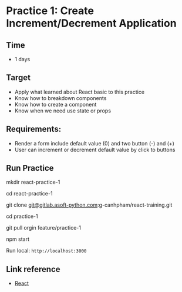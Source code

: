# Practice 1: Create Increment/Decrement Application

## Time
* 1 days

## Target
* Apply what learned about React basic to this practice
* Know how to breakdown components
* Know how to create a component
* Know when we need use state or props

## Requirements:
* Render a form include default value (0) and two button (-) and (+)
* User can increment or decrement default value by click to buttons

## Run Practice

mkdir react-practice-1

cd react-practice-1

git clone git@gitlab.asoft-python.com:g-canhpham/react-training.git

cd practice-1

git pull orgin feature/practice-1

npm start

Run local: `http://localhost:3000`

## Link reference
* [React](https://facebook.github.io/react)
